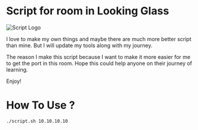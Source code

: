 # Script for room in Looking Glass

![Script Logo](https://github.com/H0j3n/EazyPeazy/blob/master/TryHackMe/Looking%20Glass/img/logo.PNG)

I love to make my own things and maybe there are much more better script than mine. But I will update my tools along with my journey.

The reason I make this script because I want to make it more easier for me to get the port in this room. Hope this could help anyone on their journey of learning.

Enjoy!

# How To Use ?

```
./script.sh 10.10.10.10
```
